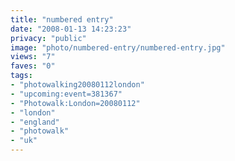 ```yaml
---
title: "numbered entry"
date: "2008-01-13 14:23:23"
privacy: "public"
image: "photo/numbered-entry/numbered-entry.jpg"
views: "7"
faves: "0"
tags:
- "photowalking20080112london"
- "upcoming:event=381367"
- "Photowalk:London=20080112"
- "london"
- "england"
- "photowalk"
- "uk"
---
```


